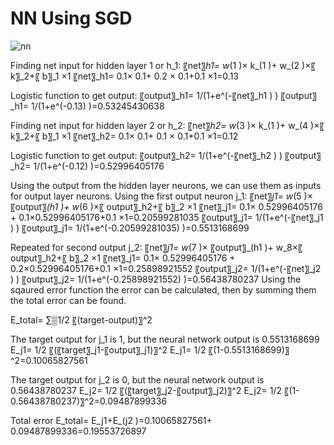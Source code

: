 # NN Using SGD
![nn](http://i.imgur.com/gGryoGu.png)

Finding net input for hidden layer 1 or  h_1:
〖net〗_h1= w_(1 )× k_(1 )+ w_(2 )×〖 k〗_2+〖 b〗_1  ×1 
〖net〗_h1= 0.1× 0.1+ 0.2 × 0.1+0.1 ×1=0.13

Logistic function to get output:
〖output〗_h1=  1/(1+e^(-〖net〗_h1 ) )
〖output〗_h1=  1/(1+e^(-0.13) )=0.53245430638 

Finding net input for hidden layer 2 or h_2:
〖net〗_h2= w_(3 )× k_(1 )+ w_(4 )×〖 k〗_2+〖 b〗_1  ×1 
〖net〗_h2= 0.1× 0.1+ 0.1 × 0.1+0.1 ×1=0.12

Logistic function to get output:
〖output〗_h2=  1/(1+e^(-〖net〗_h2 ) )
〖output〗_h2=  1/(1+e^(-0.12) )=0.52996405176 

Using the output from the hidden layer neurons, we can use them as inputs for output layer neurons.
Using the first output neuron j_1:
〖net〗_j1= w_(5 )× 〖output〗_(h1 )+ w_(6 )×〖 output〗_h2+〖 b〗_2  ×1
〖net〗_j1= 0.1× 0.52996405176 + 0.1×0.52996405176+0.1 ×1=0.20599281035 
〖output〗_j1=  1/(1+e^(-〖net〗_j1 ) )
〖output〗_j1=  1/(1+e^(-0.20599281035) )=0.5513168699 

Repeated for second output j_2:
〖net〗_j1= w_(7 )× 〖output〗_(h1 )+ w_8×〖 output〗_h2+〖 b〗_2  ×1
〖net〗_j1= 0.1× 0.52996405176 + 0.2×0.52996405176+0.1 ×1=0.25898921552
〖output〗_j2=  1/(1+e^(-〖net〗_j2 ) )
〖output〗_j2=  1/(1+e^(-0.25898921552) )=0.56438780237
Using the sqaured error function the error can be calculated, then by summing them the total error can be found.

E_total= ∑▒1/2 〖(target-output)〗^2

The target output for j_1 is 1, but the neural network output is 0.5513168699 
E_j1=  1/2 〖(〖target〗_j1-〖output〗_j1)〗^2
E_j1=  1/2 〖(1-0.5513168699)〗^2=0.10065827561 

The target output for j_2 is 0, but the neural network output is 0.56438780237 
E_j2=  1/2 〖(〖target〗_j2-〖output〗_j2)〗^2
E_j2=  1/2 〖(1-0.56438780237)〗^2=0.09487899336 

Total error
E_total= E_j1+E_(j2 )=0.10065827561+  0.09487899336=0.19553726897 
